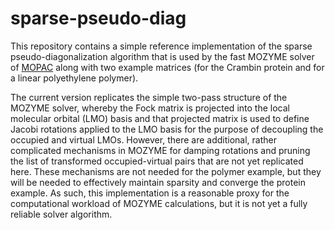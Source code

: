 # sparse-pseudo-diag

This repository contains a simple reference implementation of the sparse pseudo-diagonalization algorithm that is used by the fast MOZYME solver of [MOPAC](https://github.com/openmopac/mopac) along with two example matrices (for the Crambin protein and for a linear polyethylene polymer).

The current version replicates the simple two-pass structure of the MOZYME solver, whereby the Fock matrix is projected into the local molecular orbital (LMO) basis and that projected matrix is used to define Jacobi rotations applied to the LMO basis for the purpose of decoupling the occupied and virtual LMOs. However, there are additional, rather complicated mechanisms in MOZYME for damping rotations and pruning the list of transformed occupied-virtual pairs that are not yet replicated here. These mechanisms are not needed for the polymer example, but they will be needed to effectively maintain sparsity and converge the protein example. As such, this implementation is a reasonable proxy for the computational workload of MOZYME calculations, but it is not yet a fully reliable solver algorithm.
